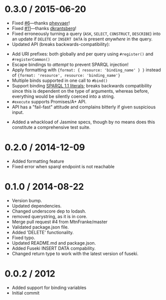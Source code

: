 0.3.0 / 2015-06-20
==================

 * Fixed [#6](https://github.com/thomasfr/node-sparql-client/issues/6)—thanks [pheyvaer](https://github.com/pheyvaer)!
 * Fixed [#11](https://github.com/thomasfr/node-sparql-client/issues/11)—thanks [dkrantsberg](https://github.com/dkrantsberg)!
 * Fixed erroneously turning a query (`ASK`, `SELECT`, `CONSTRUCT`, `DESCRIBE`) into an update if `DELETE` or `INSERT DATA` is present _anywhere_ in the query.
 * Updated API (breaks backwards-compatibility):
  - Add URI prefixes: both globally and per query using `#register()` and `#registerCommon()`
  - Escape bindings to _attempt_ to prevent SPARQL injection!
  - Apply formatting with `{format: { resource: 'binding_name' } }` instead of `{format: 'resource', resource: 'binding_name'}`
  - Multiple binds supported in one call to `#bind()`
  - Support binding [SPARQL 1.1 literals](http://www.w3.org/TR/2013/REC-sparql11-query-20130321/#QSynLiterals); breaks backwards compatibility since this is dependent on the type of arguments, whereas before, everything would be silently coerced into a string.
  - `#execute` supports Promises/A+ API.
  - API has a "fail-fast" attitude and complains bitterly if given suspicious input.
 * Added a whackload of Jasmine specs, though by no means does this constitute a comprehensive test suite.

0.2.0 / 2014-12-09
==================

 * Added formatting feature
 * Fixed error when sparql endpoint is not reachable

0.1.0 / 2014-08-22
==================

 * Version bump.
 * Updated dependencies.
 * Changed underscore dep to lodash.
 * removed querystring, as it is in core.
 * Merge pull request #4 from MtnFranke/master
 * Validated package.json file.
 * Added 'DELETE' functionality.
 * Fixed typo.
 * Updated README.md and package.json.
 * Added Fuseki INSERT DATA compability.
 * Changed return type to work with the latest version of fuseki.

0.0.2 / 2012
============

 * Added support for binding variables
 * Initial commit
